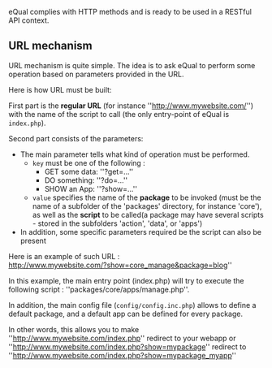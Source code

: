 eQual complies with HTTP methods and is ready to be used in a RESTful API context.





## URL mechanism 

URL mechanism is quite simple. The idea is to ask eQual to perform some operation based on parameters provided in the URL.

Here is how URL must be built: 

First part is the **regular URL** (for instance ''http://www.mywebsite.com/'') with the name of the script to call (the only entry-point of eQual is `index.php`).

Second part consists of the parameters: 
* The main parameter tells what kind of operation must be performed. 
    * `key` must be one of the following : 
      * GET some data: ''?get=...''
      * DO something: ''?do=...''
      * SHOW an App: ''?show=...''
    * `value` specifies the name of the **package** to be invoked (must be the name of a subfolder of the 'packages' directory, for instance 'core'), as well as the **script** to be called(a package may have several scripts - stored in the subfolders 'action', 'data', or 'apps')
* In addition, some specific parameters required be the script can also be present



Here is an example of such URL :  
http://www.mywebsite.com/?show=core_manage&package=blog''  

In this example, the main entry point (index.php) will try to execute the following script : ''packages/core/apps/manage.php''.  



In addition, the main config file (`config/config.inc.php`) allows to define a default package, and a default app can be defined for every package.  

In other words, this allows you to make ''http://www.mywebsite.com/index.php'' redirect to your webapp
or ''http://www.mywebsite.com/index.php?show=mypackage'' redirect to ''http://www.mywebsite.com/index.php?show=mypackage_myapp''